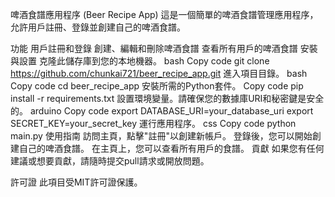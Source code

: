 啤酒食譜應用程序 (Beer Recipe App)
這是一個簡單的啤酒食譜管理應用程序，允許用戶註冊、登錄並創建自己的啤酒食譜。

功能
用戶註冊和登錄
創建、編輯和刪除啤酒食譜
查看所有用戶的啤酒食譜
安裝與設置
克隆此儲存庫到您的本地機器。
bash
Copy code
git clone https://github.com/chunkai721/beer_recipe_app.git
進入項目目錄。
bash
Copy code
cd beer_recipe_app
安裝所需的Python套件。
Copy code
pip install -r requirements.txt
設置環境變量。請確保您的數據庫URI和秘密鍵是安全的。
arduino
Copy code
export DATABASE_URI=your_database_uri
export SECRET_KEY=your_secret_key
運行應用程序。
css
Copy code
python main.py
使用指南
訪問主頁，點擊"註冊"以創建新帳戶。
登錄後，您可以開始創建自己的啤酒食譜。
在主頁上，您可以查看所有用戶的食譜。
貢獻
如果您有任何建議或想要貢獻，請隨時提交pull請求或開放問題。

許可證
此項目受MIT許可證保護。